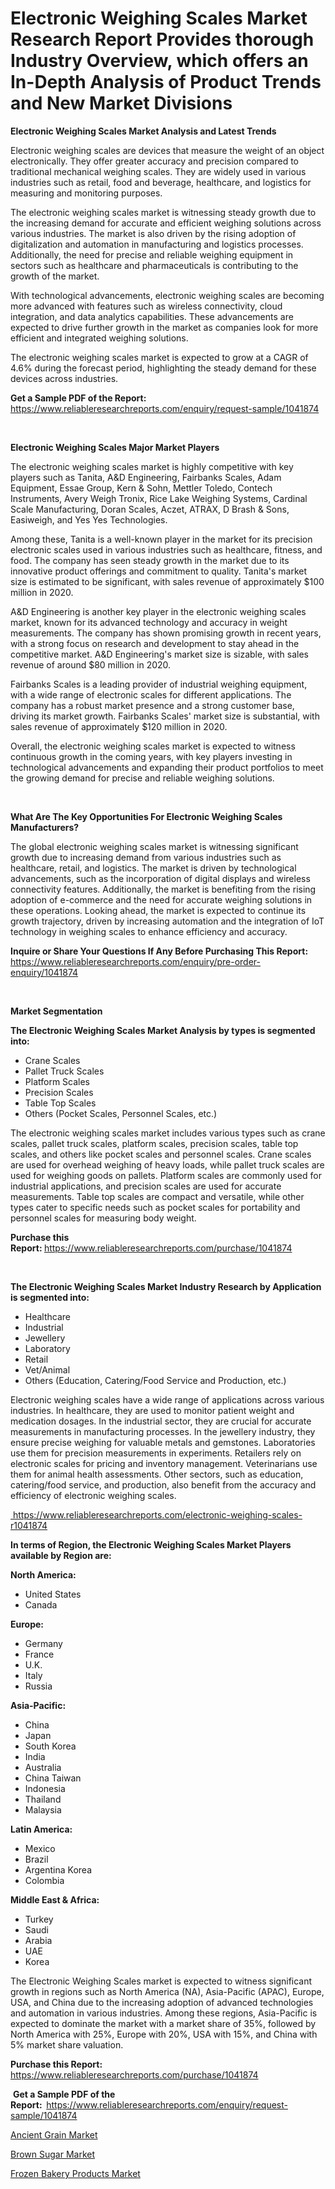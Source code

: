 <p><h1>Electronic Weighing Scales Market Research Report Provides thorough Industry Overview, which offers an In-Depth Analysis of Product Trends and New Market Divisions</h1></p><p><strong>Electronic Weighing Scales Market Analysis and Latest Trends</strong></p>
<p><p>Electronic weighing scales are devices that measure the weight of an object electronically. They offer greater accuracy and precision compared to traditional mechanical weighing scales. They are widely used in various industries such as retail, food and beverage, healthcare, and logistics for measuring and monitoring purposes.</p><p>The electronic weighing scales market is witnessing steady growth due to the increasing demand for accurate and efficient weighing solutions across various industries. The market is also driven by the rising adoption of digitalization and automation in manufacturing and logistics processes. Additionally, the need for precise and reliable weighing equipment in sectors such as healthcare and pharmaceuticals is contributing to the growth of the market.</p><p>With technological advancements, electronic weighing scales are becoming more advanced with features such as wireless connectivity, cloud integration, and data analytics capabilities. These advancements are expected to drive further growth in the market as companies look for more efficient and integrated weighing solutions.</p><p>The electronic weighing scales market is expected to grow at a CAGR of 4.6% during the forecast period, highlighting the steady demand for these devices across industries.</p></p>
<p><strong>Get a Sample PDF of the Report:&nbsp;</strong> <a href="https://www.reliableresearchreports.com/enquiry/request-sample/1041874">https://www.reliableresearchreports.com/enquiry/request-sample/1041874</a></p>
<p>&nbsp;</p>
<p><strong>Electronic Weighing Scales Major Market Players</strong></p>
<p><p>The electronic weighing scales market is highly competitive with key players such as Tanita, A&D Engineering, Fairbanks Scales, Adam Equipment, Essae Group, Kern & Sohn, Mettler Toledo, Contech Instruments, Avery Weigh Tronix, Rice Lake Weighing Systems, Cardinal Scale Manufacturing, Doran Scales, Aczet, ATRAX, D Brash & Sons, Easiweigh, and Yes Yes Technologies.</p><p>Among these, Tanita is a well-known player in the market for its precision electronic scales used in various industries such as healthcare, fitness, and food. The company has seen steady growth in the market due to its innovative product offerings and commitment to quality. Tanita's market size is estimated to be significant, with sales revenue of approximately $100 million in 2020.</p><p>A&D Engineering is another key player in the electronic weighing scales market, known for its advanced technology and accuracy in weight measurements. The company has shown promising growth in recent years, with a strong focus on research and development to stay ahead in the competitive market. A&D Engineering's market size is sizable, with sales revenue of around $80 million in 2020.</p><p>Fairbanks Scales is a leading provider of industrial weighing equipment, with a wide range of electronic scales for different applications. The company has a robust market presence and a strong customer base, driving its market growth. Fairbanks Scales' market size is substantial, with sales revenue of approximately $120 million in 2020.</p><p>Overall, the electronic weighing scales market is expected to witness continuous growth in the coming years, with key players investing in technological advancements and expanding their product portfolios to meet the growing demand for precise and reliable weighing solutions.</p></p>
<p>&nbsp;</p>
<p><strong>What Are The Key Opportunities For Electronic Weighing Scales Manufacturers?</strong></p>
<p><p>The global electronic weighing scales market is witnessing significant growth due to increasing demand from various industries such as healthcare, retail, and logistics. The market is driven by technological advancements, such as the incorporation of digital displays and wireless connectivity features. Additionally, the market is benefiting from the rising adoption of e-commerce and the need for accurate weighing solutions in these operations. Looking ahead, the market is expected to continue its growth trajectory, driven by increasing automation and the integration of IoT technology in weighing scales to enhance efficiency and accuracy.</p></p>
<p><strong>Inquire or Share Your Questions If Any Before Purchasing This Report:</strong> <a href="https://www.reliableresearchreports.com/enquiry/pre-order-enquiry/1041874">https://www.reliableresearchreports.com/enquiry/pre-order-enquiry/1041874</a></p>
<p>&nbsp;</p>
<p><strong>Market Segmentation</strong></p>
<p><strong>The Electronic Weighing Scales Market Analysis by types is segmented into:</strong></p>
<p><ul><li>Crane Scales</li><li>Pallet Truck Scales</li><li>Platform Scales</li><li>Precision Scales</li><li>Table Top Scales</li><li>Others (Pocket Scales, Personnel Scales, etc.)</li></ul></p>
<p><p>The electronic weighing scales market includes various types such as crane scales, pallet truck scales, platform scales, precision scales, table top scales, and others like pocket scales and personnel scales. Crane scales are used for overhead weighing of heavy loads, while pallet truck scales are used for weighing goods on pallets. Platform scales are commonly used for industrial applications, and precision scales are used for accurate measurements. Table top scales are compact and versatile, while other types cater to specific needs such as pocket scales for portability and personnel scales for measuring body weight.</p></p>
<p><strong>Purchase this Report:&nbsp;</strong><a href="https://www.reliableresearchreports.com/purchase/1041874">https://www.reliableresearchreports.com/purchase/1041874</a></p>
<p>&nbsp;</p>
<p><strong>The Electronic Weighing Scales Market Industry Research by Application is segmented into:</strong></p>
<p><ul><li>Healthcare</li><li>Industrial</li><li>Jewellery</li><li>Laboratory</li><li>Retail</li><li>Vet/Animal</li><li>Others (Education, Catering/Food Service and Production, etc.)</li></ul></p>
<p><p>Electronic weighing scales have a wide range of applications across various industries. In healthcare, they are used to monitor patient weight and medication dosages. In the industrial sector, they are crucial for accurate measurements in manufacturing processes. In the jewellery industry, they ensure precise weighing for valuable metals and gemstones. Laboratories use them for precision measurements in experiments. Retailers rely on electronic scales for pricing and inventory management. Veterinarians use them for animal health assessments. Other sectors, such as education, catering/food service, and production, also benefit from the accuracy and efficiency of electronic weighing scales.</p></p>
<p><a href="https://www.reliableresearchreports.com/electronic-weighing-scales-r1041874">&nbsp;https://www.reliableresearchreports.com/electronic-weighing-scales-r1041874</a></p>
<p><strong>In terms of Region, the Electronic Weighing Scales Market Players available by Region are:</strong></p>
<p>
    <p> <strong> North America: </strong>
        <ul>
            <li>United States</li>
            <li>Canada</li>
        </ul>
        </p> 
    <p> <strong> Europe: </strong>
        <ul>
            <li>Germany</li>
            <li>France</li>
            <li>U.K.</li>
            <li>Italy</li>
            <li>Russia</li>
        </ul>
        </p> 
    <p> <strong> Asia-Pacific: </strong>
        <ul>
            <li>China</li>
            <li>Japan</li>
            <li>South Korea</li>
            <li>India</li>
            <li>Australia</li>
            <li>China Taiwan</li>
            <li>Indonesia</li>
            <li>Thailand</li>
            <li>Malaysia</li>
        </ul>
        </p> 
    <p> <strong> Latin America: </strong>
        <ul>
            <li>Mexico</li>
            <li>Brazil</li>
            <li>Argentina Korea</li>
            <li>Colombia</li>
        </ul>
        </p> 
    <p> <strong> Middle East & Africa: </strong>
        <ul>
            <li>Turkey</li>
            <li>Saudi</li>
            <li>Arabia</li>
            <li>UAE</li>
            <li>Korea</li>
        </ul>
    </p>
    </p>
<p><p>The Electronic Weighing Scales market is expected to witness significant growth in regions such as North America (NA), Asia-Pacific (APAC), Europe, USA, and China due to the increasing adoption of advanced technologies and automation in various industries. Among these regions, Asia-Pacific is expected to dominate the market with a market share of 35%, followed by North America with 25%, Europe with 20%, USA with 15%, and China with 5% market share valuation.</p></p>
<p><strong>Purchase this Report: </strong><a href="https://www.reliableresearchreports.com/purchase/1041874">https://www.reliableresearchreports.com/purchase/1041874</a></p>
<p>&nbsp;<strong>Get a Sample PDF of the Report:&nbsp;&nbsp;</strong><a href="https://www.reliableresearchreports.com/enquiry/request-sample/1041874">https://www.reliableresearchreports.com/enquiry/request-sample/1041874</a></p>
<p><strong></strong></p>
<p><p><a href="https://github.com/timeliteaut/Market-Research-Report-List-3/blob/main/ancient-grain-market.md">Ancient Grain Market</a></p><p><a href="https://github.com/nancykennedykellievqfqt2/Market-Research-Report-List-3/blob/main/brown-sugar-market.md">Brown Sugar Market</a></p><p><a href="https://github.com/seekum/Market-Research-Report-List-3/blob/main/frozen-bakery-products-market.md">Frozen Bakery Products Market</a></p></p>